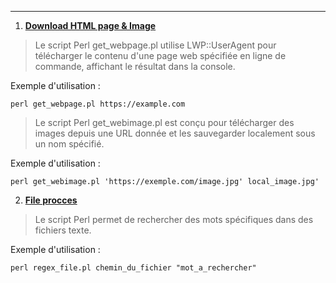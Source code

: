 
---
1. [__Download HTML page & Image__](https://github.com/digithanh/Perl_Script/tree/c3baa691dccf4826207696e372ac43457fd6f5dd/get_web)
> Le script Perl get_webpage.pl utilise LWP::UserAgent pour télécharger le contenu d'une page web spécifiée en ligne de commande, affichant le résultat dans la console.

Exemple d'utilisation :
```
perl get_webpage.pl https://example.com
```
> Le script Perl get_webimage.pl est conçu pour télécharger des images depuis une URL donnée et les sauvegarder localement sous un nom spécifié.

Exemple d'utilisation :
```
perl get_webimage.pl 'https://exemple.com/image.jpg' local_image.jpg'
```
2. [__File procces__](https://github.com/digithanh/Perl_Script/tree/4fb11c58adef49f9dd670301ec213a28caab3c64/file_processor)
> Le script Perl permet de rechercher des mots spécifiques dans des fichiers texte.

Exemple d'utilisation :
```
perl regex_file.pl chemin_du_fichier "mot_a_rechercher"
```